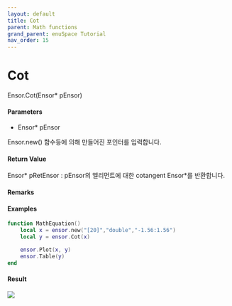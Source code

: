 ```yaml
---
layout: default
title: Cot
parent: Math functions
grand_parent: enuSpace Tutorial
nav_order: 15
---
```


# Cot

Ensor.Cot\(Ensor\* pEnsor\)

#### Parameters

* Ensor\* pEnsor

Ensor.new\(\) 함수등에 의해 만들어진 포인터를 입력합니다.

#### Return Value

Ensor\* pRetEnsor : pEnsor의 엘리먼트에 대한 cotangent Ensor\*를 반환합니다.

#### Remarks

#### Examples

```lua
function MathEquation()
	local x = ensor.new("[20]","double","-1.56:1.56")
 	local y = ensor.Cot(x)

 	ensor.Plot(x, y)
 	ensor.Table(y)
end
```

#### Result

![](/MathAPI/CotResult.png)

